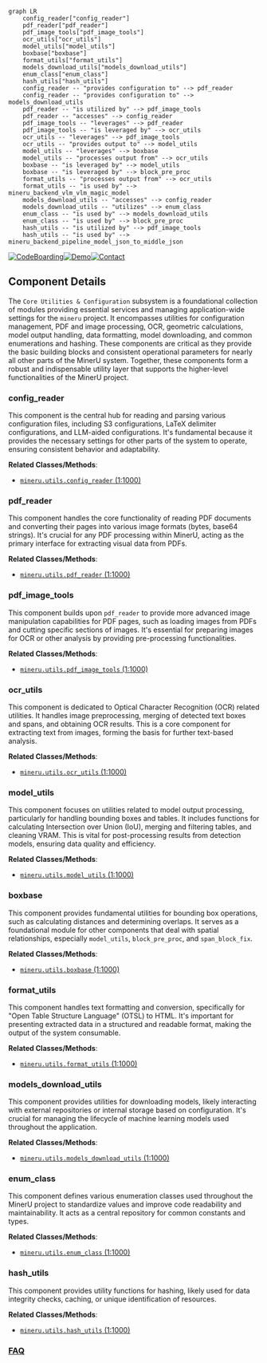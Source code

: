 ```mermaid
graph LR
    config_reader["config_reader"]
    pdf_reader["pdf_reader"]
    pdf_image_tools["pdf_image_tools"]
    ocr_utils["ocr_utils"]
    model_utils["model_utils"]
    boxbase["boxbase"]
    format_utils["format_utils"]
    models_download_utils["models_download_utils"]
    enum_class["enum_class"]
    hash_utils["hash_utils"]
    config_reader -- "provides configuration to" --> pdf_reader
    config_reader -- "provides configuration to" --> models_download_utils
    pdf_reader -- "is utilized by" --> pdf_image_tools
    pdf_reader -- "accesses" --> config_reader
    pdf_image_tools -- "leverages" --> pdf_reader
    pdf_image_tools -- "is leveraged by" --> ocr_utils
    ocr_utils -- "leverages" --> pdf_image_tools
    ocr_utils -- "provides output to" --> model_utils
    model_utils -- "leverages" --> boxbase
    model_utils -- "processes output from" --> ocr_utils
    boxbase -- "is leveraged by" --> model_utils
    boxbase -- "is leveraged by" --> block_pre_proc
    format_utils -- "processes output from" --> ocr_utils
    format_utils -- "is used by" --> mineru_backend_vlm_vlm_magic_model
    models_download_utils -- "accesses" --> config_reader
    models_download_utils -- "utilizes" --> enum_class
    enum_class -- "is used by" --> models_download_utils
    enum_class -- "is used by" --> block_pre_proc
    hash_utils -- "is utilized by" --> pdf_image_tools
    hash_utils -- "is used by" --> mineru_backend_pipeline_model_json_to_middle_json
```
[![CodeBoarding](https://img.shields.io/badge/Generated%20by-CodeBoarding-9cf?style=flat-square)](https://github.com/CodeBoarding/CodeBoarding)[![Demo](https://img.shields.io/badge/Try%20our-Demo-blue?style=flat-square)](https://www.codeboarding.org/demo)[![Contact](https://img.shields.io/badge/Contact%20us%20-%20contact@codeboarding.org-lightgrey?style=flat-square)](mailto:contact@codeboarding.org)

## Component Details

The `Core Utilities & Configuration` subsystem is a foundational collection of modules providing essential services and managing application-wide settings for the `mineru` project. It encompasses utilities for configuration management, PDF and image processing, OCR, geometric calculations, model output handling, data formatting, model downloading, and common enumerations and hashing. These components are critical as they provide the basic building blocks and consistent operational parameters for nearly all other parts of the MinerU system. Together, these components form a robust and indispensable utility layer that supports the higher-level functionalities of the MinerU project.

### config_reader
This component is the central hub for reading and parsing various configuration files, including S3 configurations, LaTeX delimiter configurations, and LLM-aided configurations. It's fundamental because it provides the necessary settings for other parts of the system to operate, ensuring consistent behavior and adaptability.


**Related Classes/Methods**:

- <a href="https://github.com/opendatalab/MinerU/blob/master/mineru/utils/config_reader.py#L1-L1000" target="_blank" rel="noopener noreferrer">`mineru.utils.config_reader` (1:1000)</a>


### pdf_reader
This component handles the core functionality of reading PDF documents and converting their pages into various image formats (bytes, base64 strings). It's crucial for any PDF processing within MinerU, acting as the primary interface for extracting visual data from PDFs.


**Related Classes/Methods**:

- <a href="https://github.com/opendatalab/MinerU/blob/master/mineru/utils/pdf_reader.py#L1-L1000" target="_blank" rel="noopener noreferrer">`mineru.utils.pdf_reader` (1:1000)</a>


### pdf_image_tools
This component builds upon `pdf_reader` to provide more advanced image manipulation capabilities for PDF pages, such as loading images from PDFs and cutting specific sections of images. It's essential for preparing images for OCR or other analysis by providing pre-processing functionalities.


**Related Classes/Methods**:

- <a href="https://github.com/opendatalab/MinerU/blob/master/mineru/utils/pdf_image_tools.py#L1-L1000" target="_blank" rel="noopener noreferrer">`mineru.utils.pdf_image_tools` (1:1000)</a>


### ocr_utils
This component is dedicated to Optical Character Recognition (OCR) related utilities. It handles image preprocessing, merging of detected text boxes and spans, and obtaining OCR results. This is a core component for extracting text from images, forming the basis for further text-based analysis.


**Related Classes/Methods**:

- <a href="https://github.com/opendatalab/MinerU/blob/master/mineru/utils/ocr_utils.py#L1-L1000" target="_blank" rel="noopener noreferrer">`mineru.utils.ocr_utils` (1:1000)</a>


### model_utils
This component focuses on utilities related to model output processing, particularly for handling bounding boxes and tables. It includes functions for calculating Intersection over Union (IoU), merging and filtering tables, and cleaning VRAM. This is vital for post-processing results from detection models, ensuring data quality and efficiency.


**Related Classes/Methods**:

- <a href="https://github.com/opendatalab/MinerU/blob/master/mineru/utils/model_utils.py#L1-L1000" target="_blank" rel="noopener noreferrer">`mineru.utils.model_utils` (1:1000)</a>


### boxbase
This component provides fundamental utilities for bounding box operations, such as calculating distances and determining overlaps. It serves as a foundational module for other components that deal with spatial relationships, especially `model_utils`, `block_pre_proc`, and `span_block_fix`.


**Related Classes/Methods**:

- <a href="https://github.com/opendatalab/MinerU/blob/master/mineru/utils/boxbase.py#L1-L1000" target="_blank" rel="noopener noreferrer">`mineru.utils.boxbase` (1:1000)</a>


### format_utils
This component handles text formatting and conversion, specifically for "Open Table Structure Language" (OTSL) to HTML. It's important for presenting extracted data in a structured and readable format, making the output of the system consumable.


**Related Classes/Methods**:

- <a href="https://github.com/opendatalab/MinerU/blob/master/mineru/utils/format_utils.py#L1-L1000" target="_blank" rel="noopener noreferrer">`mineru.utils.format_utils` (1:1000)</a>


### models_download_utils
This component provides utilities for downloading models, likely interacting with external repositories or internal storage based on configuration. It's crucial for managing the lifecycle of machine learning models used throughout the application.


**Related Classes/Methods**:

- <a href="https://github.com/opendatalab/MinerU/blob/master/mineru/utils/models_download_utils.py#L1-L1000" target="_blank" rel="noopener noreferrer">`mineru.utils.models_download_utils` (1:1000)</a>


### enum_class
This component defines various enumeration classes used throughout the MinerU project to standardize values and improve code readability and maintainability. It acts as a central repository for common constants and types.


**Related Classes/Methods**:

- <a href="https://github.com/opendatalab/MinerU/blob/master/mineru/utils/enum_class.py#L1-L1000" target="_blank" rel="noopener noreferrer">`mineru.utils.enum_class` (1:1000)</a>


### hash_utils
This component provides utility functions for hashing, likely used for data integrity checks, caching, or unique identification of resources.


**Related Classes/Methods**:

- <a href="https://github.com/opendatalab/MinerU/blob/master/mineru/utils/hash_utils.py#L1-L1000" target="_blank" rel="noopener noreferrer">`mineru.utils.hash_utils` (1:1000)</a>




### [FAQ](https://github.com/CodeBoarding/GeneratedOnBoardings/tree/main?tab=readme-ov-file#faq)